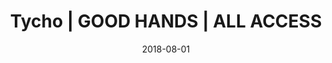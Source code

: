 ---
layout: all-access-gallery
bodybg: dark
title: Tycho | GOOD HANDS | ALL ACCESS
description: >-
  Amrit is a photographer and filmmaker that helps brands connect with their audiences through visual storytelling. His work ranges from nightlife to studio to lifestyle and travel.
author_name: Amrit Singh
gallery_title: Tycho
date_location: San Diego, CA
hero: /assets/all-access/amrit-singh/tycho-at-north-park/cover.jpg
date: 2018-08-01
images:
  - url: /assets/all-access/amrit-singh/tycho-at-north-park/1.jpg
  - url: /assets/all-access/amrit-singh/tycho-at-north-park/2.jpg
  - url: /assets/all-access/amrit-singh/tycho-at-north-park/3.jpg
  - url: /assets/all-access/amrit-singh/tycho-at-north-park/4.jpg
  - url: /assets/all-access/amrit-singh/tycho-at-north-park/5.jpg
  - url: /assets/all-access/amrit-singh/tycho-at-north-park/6.jpg
  - url: /assets/all-access/amrit-singh/tycho-at-north-park/7.jpg
  - url: /assets/all-access/amrit-singh/tycho-at-north-park/8.jpg
    column: half
  - url: /assets/all-access/amrit-singh/tycho-at-north-park/9.jpg
    column: half
  - url: /assets/all-access/amrit-singh/tycho-at-north-park/10.jpg
  - url: /assets/all-access/amrit-singh/tycho-at-north-park/11.jpg
  - url: /assets/all-access/amrit-singh/tycho-at-north-park/12.jpg
  - url: /assets/all-access/amrit-singh/tycho-at-north-park/13.jpg
  - url: /assets/all-access/amrit-singh/tycho-at-north-park/14.jpg
  - url: /assets/all-access/amrit-singh/tycho-at-north-park/15.jpg
  - url: /assets/all-access/amrit-singh/tycho-at-north-park/16.jpg
  - url: /assets/all-access/amrit-singh/tycho-at-north-park/17.jpg
  - url: /assets/all-access/amrit-singh/tycho-at-north-park/19.jpg
  - url: /assets/all-access/amrit-singh/tycho-at-north-park/20.jpg
  - url: /assets/all-access/amrit-singh/tycho-at-north-park/21.jpg
  - url: /assets/all-access/amrit-singh/tycho-at-north-park/22.jpg
  - url: /assets/all-access/amrit-singh/tycho-at-north-park/23.jpg
  - url: /assets/all-access/amrit-singh/tycho-at-north-park/24.jpg
  - url: /assets/all-access/amrit-singh/tycho-at-north-park/25.jpg
  - url: /assets/all-access/amrit-singh/tycho-at-north-park/26.jpg
  - url: /assets/all-access/amrit-singh/tycho-at-north-park/27.jpg
  - url: /assets/all-access/amrit-singh/tycho-at-north-park/28.jpg
  - url: /assets/all-access/amrit-singh/tycho-at-north-park/29.jpg
  - url: /assets/all-access/amrit-singh/tycho-at-north-park/30.jpg
  - url: /assets/all-access/amrit-singh/tycho-at-north-park/31.jpg
  - url: /assets/all-access/amrit-singh/tycho-at-north-park/32.jpg
  - url: /assets/all-access/amrit-singh/tycho-at-north-park/33.jpg
  - url: /assets/all-access/amrit-singh/tycho-at-north-park/34.jpg
  - url: /assets/all-access/amrit-singh/tycho-at-north-park/35.jpg
---